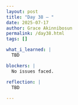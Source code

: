 ```yaml
---
layout: post
title: "Day 38 – "
date: 2025-07-17
author: Grace Akinnibosun
permalink: /day38.html
tags: []

what_i_learned: |
  TBD

blockers: |
  No issues faced.

reflection: |
  TBD
 
---
```

